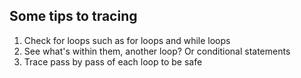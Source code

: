 ## Some tips to tracing
1. Check for loops such as for loops and while loops 
2. See what's within them, another loop? Or conditional statements 
3. Trace pass by pass of each loop to be safe
